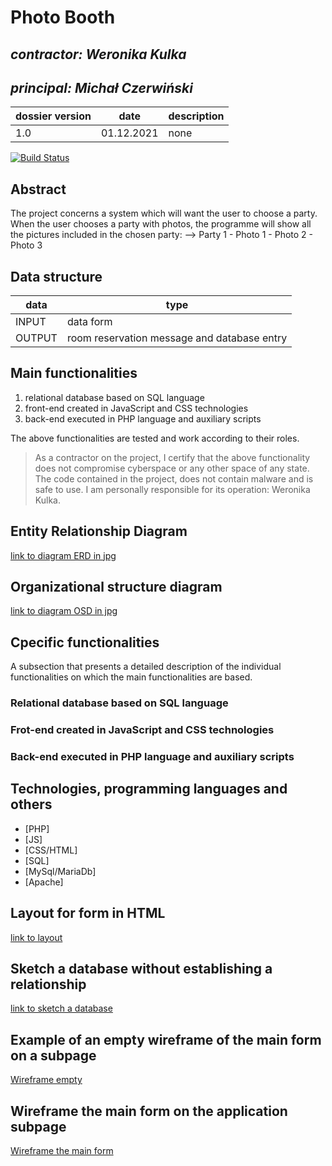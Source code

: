 # Photo Booth

## _contractor: Weronika Kulka_
## _principal: Michał Czerwiński_


| dossier version | date | description |
| ------ | ------ | ------ |
| 1.0 | 01.12.2021 | none |

[![Build Status](https://travis-ci.org/joemccann/dillinger.svg?branch=master)](https://travis-ci.org/joemccann/dillinger)

## Abstract 
The project concerns a system which will want the user to choose a party. When the user chooses a party with photos, the programme will show all the pictures included in the chosen party: 
--> Party 1
    - Photo 1
    - Photo 2
    - Photo 3

## Data structure

| data | type |
| ------ | ------ |
| INPUT | data form |
| OUTPUT | room reservation message and database entry |

## Main functionalities

1. relational database based on SQL language
1. front-end created in JavaScript and CSS technologies
1. back-end executed in PHP language and auxiliary scripts

The above functionalities are tested and work according to their roles.

> As a contractor on the project, I certify that the above functionality 
> does not compromise cyberspace or any other space of any state. 
> The code contained in the project, does not contain malware and is safe to use. 
> I am personally responsible for its operation: Weronika Kulka.

## Entity Relationship Diagram

[link to diagram ERD in jpg][erd]

## Organizational structure diagram

[link to diagram OSD in jpg][osd]

## Cpecific functionalities

A subsection that presents a detailed description of the individual functionalities on which the main functionalities are based.

### Relational database based on SQL language

### Frot-end created in JavaScript and CSS technologies

### Back-end executed in PHP language and auxiliary scripts

## Technologies, programming languages and others

- [PHP]
- [JS]
- [CSS/HTML]
- [SQL]
- [MySql/MariaDb]
- [Apache]

## Layout for form in HTML

[link to layout][form]

## Sketch a database without establishing a relationship

[link to sketch a database][db]

## Example of an empty wireframe of the main form on a subpage

[Wireframe empty][wireframeExample]

## Wireframe the main form on the application subpage

[Wireframe the main form][wireframeMain]

 [erd]: <https://github.com/Weronika00/1tp/blob/main/11/sprites/Untitled%20Diagram.jpg>
 
 [osd]: <https://github.com/Weronika00/1tp/blob/main/11/sprites/orgchart.jpg>
 
 [form]: <https://github.com/Weronika00/1tp/blob/main/11/sprites/photobooth.jpg>
 
 [db]: <https://github.com/Weronika00/1tp/blob/main/11/sprites/sketcch.jpg>
 
 [wireframeMain]: <https://github.com/Weronika00/1tp/blob/main/11/sprites/wireframe.png>
 
 [wireframeExample]: <https://github.com/Michal3456/example_project/blob/main/sprites/wireframe%20subpage_simple.jpg>
